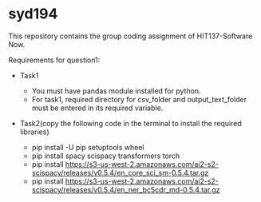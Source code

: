 # syd194

This repository contains the group coding assignment of HIT137-Software Now.

Requirements for question1:

- Task1

  - You must have pandas module installed for python.
  - For task1, required directory for csv_folder and output_text_folder must be entered in its required variable.

- Task2(copy the following code in the terminal to install the required libraries)

  - pip install -U pip setuptools wheel
  - pip install spacy scispacy transformers torch
  - pip install https://s3-us-west-2.amazonaws.com/ai2-s2-scispacy/releases/v0.5.4/en_core_sci_sm-0.5.4.tar.gz
  - pip install https://s3-us-west-2.amazonaws.com/ai2-s2-scispacy/releases/v0.5.4/en_ner_bc5cdr_md-0.5.4.tar.gz
